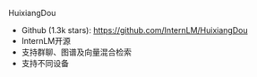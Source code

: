 HuixiangDou
- Github (1.3k stars): https://github.com/InternLM/HuixiangDou
- InternLM开源
- 支持群聊、图谱及向量混合检索
- 支持不同设备